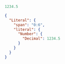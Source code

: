 ```js
1234.5
```

```json
{
  "Literal": {
    "span": "0:6",
    "literal": {
      "Number": {
        "Decimal": 1234.5
      }
    }
  }
}
```
